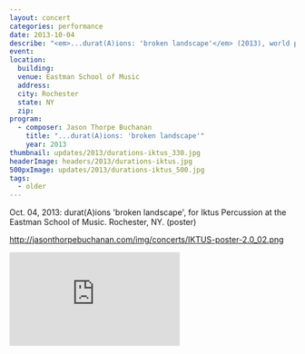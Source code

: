 ```yaml
---
layout: concert
categories: performance
date: 2013-10-04
describe: "<em>...durat(A)ions: 'broken landscape'</em> (2013), world premiere. Iktus Percussion."
event:
location:
  building:
  venue: Eastman School of Music
  address:
  city: Rochester
  state: NY
  zip:
program:
  - composer: Jason Thorpe Buchanan
    title: "...durat(A)ions: 'broken landscape'"
    year: 2013
thumbnail: updates/2013/durations-iktus_330.jpg
headerImage: headers/2013/durations-iktus.jpg
500pxImage: updates/2013/durations-iktus_500.jpg
tags:
  - older
---
```


Oct. 04, 2013: durat(A)ions 'broken landscape', for Iktus Percussion at the Eastman School of Music. Rochester, NY. (poster)

http://jasonthorpebuchanan.com/img/concerts/IKTUS-poster-2.0_02.png

<section class="score-vid-header module-bg-dark" background-color="#051f4a">
<div class="row full-width" width="100%">
    <div class="col-12 nopadding"><iframe class="embed-responsive-item" height="165vh" src="https://www.youtube.com/embed/rGdumjQBYB8" frameborder="0" allowfullscreen></iframe></div><br>
</div></section>
